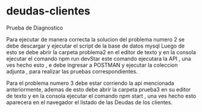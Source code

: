 # deudas-clientes
Prueba de Diagnostico

Para ejecutar de manera correcta la solucion del problema numero 2 se debe descargar y ejecutar el script de la base de datos mysql
Luego de esto se debe abrir la carpeta problema2 en el editor de texto y en la consola ejecutar el comando npm run devStar 
este comando ejecutara la API , una ves hecho esto , e debe ingresar a POSTMAN  y ejecutar la coleccion adjunta , para realizar las pruebas correspondientes.

Para el problema numero 3 debe estar corriendo la api mencionada anteriormente, ademas de esto debe abrir la carpeta prueba3 en su editor de texto
y en la consola ejecutar el comando npm start , una ves hecho esto aparecera en el navegador el listado de las Deudas de los clientes.

